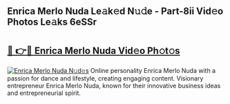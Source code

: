 ## Enrica Merlo Nuda Le𝚊k𝚎d N𝚞𝚍e - Part-8ii Vid𝚎o Photos Le𝚊ks 6eSSr

# <h2><a href="http://fbea864.evod.top/?m=Enrica+Merlo+Nuda">🔗 👉🔴 Enrica Merlo Nuda Vid𝚎o Ph𝚘t𝚘s</a></h2>

[![Enrica Merlo Nuda N𝚞d𝚎s](https://i.imgur.com/8V9OHl7.gif)](http://fbea864.evod.top/?m=Enrica+Merlo+Nuda)
Online personality Enrica Merlo Nuda with a passion for dance and lifestyle, creating engaging content. Visionary entrepreneur Enrica Merlo Nuda, known for their innovative business ideas and entrepreneurial spirit. 
